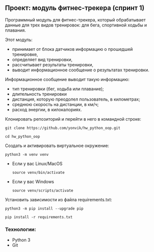 ## Проект: модуль фитнес-трекера (спринт 1)

Программный модуль для фитнес-трекера, который обрабатывает данные для трех видов тренировок: для бега,
спортивной ходьбы и плавания.

Этот модуль:
- принимает от блока датчиков информацию о прошедшей тренировке,
- определяет вид тренировки,
- рассчитывает результаты тренировки,
- выводит информационное сообщение о результатах тренировки.

Информационное сообщение выводит такую информацию:
- тип тренировки (бег, ходьба или плавание);
- длительность тренировки
- дистанция, которую преодолел пользователь, в километрах;
- среднюю скорость на дистанции, в км/ч;
- расход энергии, в килокалориях.

Клонировать репозиторий и перейти в него в командной строке:

```
git clone https://github.com/yonvik/hw_python_oop.git
```

```
cd hw_python_oop
```

Cоздать и активировать виртуальное окружение:

```
python3 -m venv venv
```

* Если у вас Linux/MacOS

    ```
    source venv/bin/activate
    ```

* Если у вас Windows

    ```
    source venv/scripts/activate
    ```

Установить зависимости из файла requirements.txt:

```
python3 -m pip install --upgrade pip
```

```
pip install -r requirements.txt
```


### Технологии:
- Python 3
- Git
